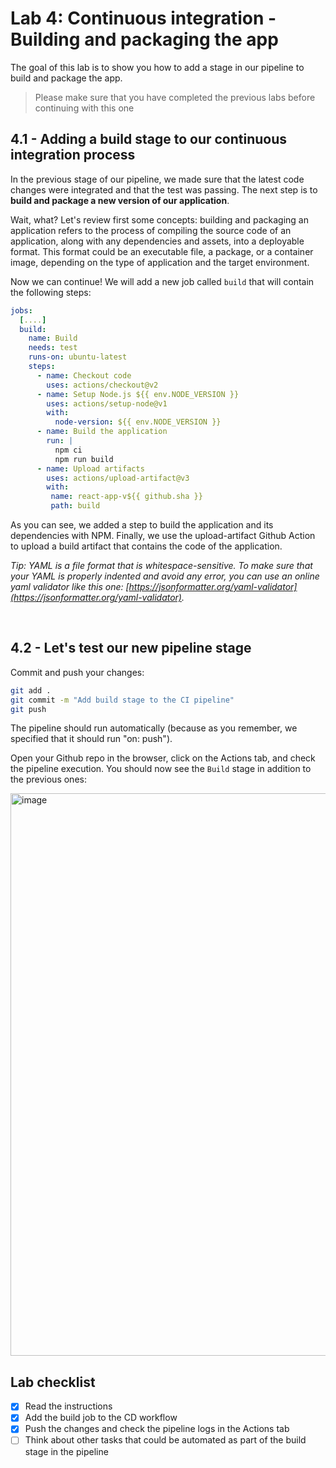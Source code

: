 # Lab 4: Continuous integration - Building and packaging the app

The goal of this lab is to show you how to add a stage in our pipeline to build and package the app.

> Please make sure that you have completed the previous labs before continuing with this one


## 4.1 - Adding a build stage to our continuous integration process

In the previous stage of our pipeline, we made sure that the latest code changes were integrated and that the test was passing. The next step is to **build and package a new version of our application**.    

Wait, what? Let's review first some concepts: building and packaging an application refers to the process of compiling the source code of an application, along with any dependencies and assets, into a deployable format. This format could be an executable file, a package, or a container image, depending on the type of application and the target environment.

Now we can continue! We will add a new job called `build` that will contain the following steps:

```yaml
jobs:
  [....]
  build:
    name: Build
    needs: test
    runs-on: ubuntu-latest
    steps:
      - name: Checkout code
        uses: actions/checkout@v2
      - name: Setup Node.js ${{ env.NODE_VERSION }}
        uses: actions/setup-node@v1
        with:
          node-version: ${{ env.NODE_VERSION }}
      - name: Build the application
        run: |
          npm ci
          npm run build
      - name: Upload artifacts
        uses: actions/upload-artifact@v3
        with:
         name: react-app-v${{ github.sha }}
         path: build
```

As you can see, we added a step to build the application and its dependencies with NPM. Finally, we use the upload-artifact Github Action to upload a build artifact that contains the code of the application.

*Tip: YAML is a file format that is whitespace-sensitive. To make sure that your YAML is properly indented and avoid any error, you can use an online yaml validator like this one: [https://jsonformatter.org/yaml-validator](https://jsonformatter.org/yaml-validator).*

&nbsp; 

## 4.2 - Let's test our new pipeline stage

Commit and push your changes: 

```bash
git add .
git commit -m "Add build stage to the CI pipeline"
git push
```

The pipeline should run automatically (because as you remember, we specified that it should run "on: push").       

Open your Github repo in the browser, click on the Actions tab, and check the pipeline execution. You should now see the `Build` stage in addition to the previous ones:

<img width="900" alt="image" src="https://github.com/caprosset/github-actions-repository/assets/12846321/7cc0068c-15d5-4c5e-8aa5-1030ad5f2671">


## Lab checklist

- [x] Read the instructions
- [x] Add the build job to the CD workflow
- [x] Push the changes and check the pipeline logs in the Actions tab
- [ ] Think about other tasks that could be automated as part of the build stage in the pipeline
